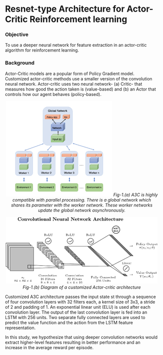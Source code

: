 # Resnet-type Architecture for Actor-Critic Reinforcement learning
### Objective 
To use a deeper neural network for feature extraction in an actor-critic algorithm for reinforcement learning.

### Background
Actor-Critic models are a popular form of Policy Gradient model. Customized actor-critic methods use a smaller version of the convolution neural network. Actor-critic uses two neural network- (a) Critic- that measures how good the action taken is (value-based) and (b) an Actor that controls how our agent behaves (policy-based).
<p align="center">
  <img src="imgs/figure1.png" width="350" title="hover text"> 
  <em> Fig-1.(a) A3C is highly compatible with parallel processing. There is a global network which shares its parameter with the worker network. These worker networks update the global network asynchronously.</em>
</p>
<p align="center">
  <img src="imgs/figure2.png" width="500" alt="accessibility text">
  <em> Fig-1.(b) Diagram of a customized Actor-critic architecture</em>
</p>


Customized A3C architecture passes the input state st through a sequence of four convolution layers with 32 filters each, a kernel size of 3x3, a stride of 2 and padding of 1. An exponential
linear unit (ELU) is used after each convolution layer. The output of the last convolution layer is fed into an LSTM with 256 units. Two separate fully connected layers are used to predict the value function and the action from the LSTM feature representation.

In this study, we hypothesize that using deeper convolution networks would extract higher-level features resulting in better performance and an increase in the average reward per episode.

